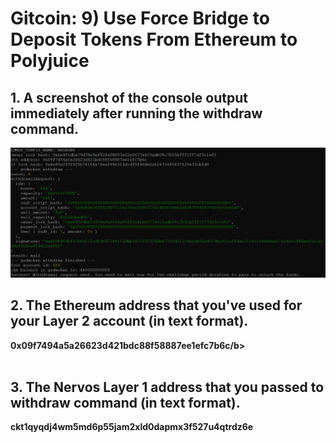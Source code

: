 # Gitcoin: 9) Use Force Bridge to Deposit Tokens From Ethereum to Polyjuice

## 1. A screenshot of the console output immediately after running the withdraw command.

![](1.png)

## 2. The Ethereum address that you've used for your Layer 2 account (in text format).

   <b>0x09f7494a5a26623d421bdc88f58887ee1efc7b6c/b> <br><br>

## 3. The Nervos Layer 1 address that you passed to withdraw command (in text format).

  <b>ckt1qyqdj4wm5md6p55jam2xld0dapmx3f527u4qtrdz6e</b> <br><br>
